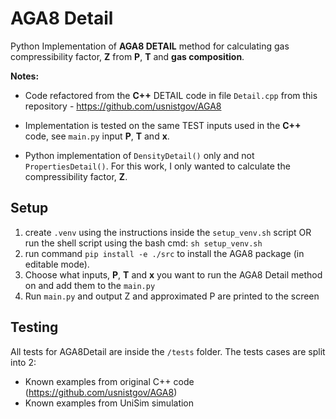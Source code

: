 # AGA8 Detail
Python Implementation of **AGA8 DETAIL** method for calculating gas compressibility factor, **Z** from **P**, **T** and **gas composition**.

**Notes:**

- Code refactored from the **C++** DETAIL code in file `Detail.cpp` from this repository - https://github.com/usnistgov/AGA8

- Implementation is tested on the same TEST inputs used in the **C++** code, see `main.py` input **P**, **T** and **x**.

- Python implementation of `DensityDetail()` only and not `PropertiesDetail()`. For this work, I only wanted to calculate the compressibility factor, **Z**.


## Setup
1. create `.venv` using the instructions inside the `setup_venv.sh` script OR run the shell script using the bash cmd: `sh setup_venv.sh`
2. run command `pip install -e ./src` to install the AGA8 package (in editable mode). 
3. Choose what inputs, **P**, **T** and **x** you want to run the AGA8 Detail method on and add them to the `main.py`
4. Run `main.py` and output Z and approximated P are printed to the screen

## Testing 
All tests for AGA8Detail are inside the `/tests` folder. The tests cases are split into 2: 
- Known examples from original C++ code (https://github.com/usnistgov/AGA8)
- Known examples from UniSim simulation 






